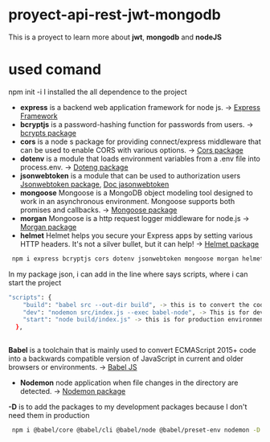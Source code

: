 # proyect-api-rest-jwt-mongodb

This is a proyect to learn more about **jwt**, **mongodb** and **nodeJS**

# used comand
npm init -i
I installed the all dependence to the project
- **express** is a backend web application framework for node js. -> [Express Framework](https://expressjs.com/)
- **bcryptjs** is a password-hashing function for passwords from users. -> [bcrypts package](https://www.npmjs.com/package/bcryptjs)
- **cors** is a node s package for providing connect/express middleware that can be used to enable CORS with various options. -> [Cors package](https://expressjs.com/en/resources/middleware/cors.html)
- **dotenv** is a module that loads environment variables from a .env file into process.env. -> [Doteng package](https://www.npmjs.com/package/dotenv)
- **jsonwebtoken** is a module that can be used to authorization users  [Jsonwebtoken package](https://www.npmjs.com/package/jsonwebtoken), [Doc jasonwebtoken](https://jwt.io/)
- **mongoose** Mongoose is a MongoDB object modeling tool designed to work in an asynchronous environment. Mongoose supports both promises and callbacks.
 -> [Mongoose package](https://www.npmjs.com/package/mongoose)
 - **morgan** Mongoose is a http request logger middleware for node.js
 -> [Morgan package](https://www.npmjs.com/package/morgan)
- **helmet** Helmet helps you secure your Express apps by setting various HTTP headers. It's not a silver bullet, but it can help!
 -> [Helmet package](https://www.npmjs.com/package/helmet)

```sh
 npm i express bcryptjs cors dotenv jsonwebtoken mongoose morgan helmet
 ```

 In my package json, i can add in the line where says scripts, where i can start the project
 
```sh
"scripts": {
    "build": "babel src --out-dir build", -> this is to convert the code into compatible versions of javascript
    "dev": "nodemon src/index.js --exec babel-node", -> This is for development environment
    "start": "node build/index.js" -> this is for production environment
  }, 
 
```

**Babel** is a toolchain that is mainly used to convert ECMAScript 2015+ code into a backwards compatible version of JavaScript in current and older browsers or environments.
 -> [Babel JS](https://babeljs.io/)
- **Nodemon** node application when file changes in the directory are detected.
 -> [Nodemon package](https://www.npmjs.com/package/nodemon)

 **-D** is to add the packages to my development packages because I don't need them in production

 ```sh
  npm i @babel/core @babel/cli @babel/node @babel/preset-env nodemon -D
   
```